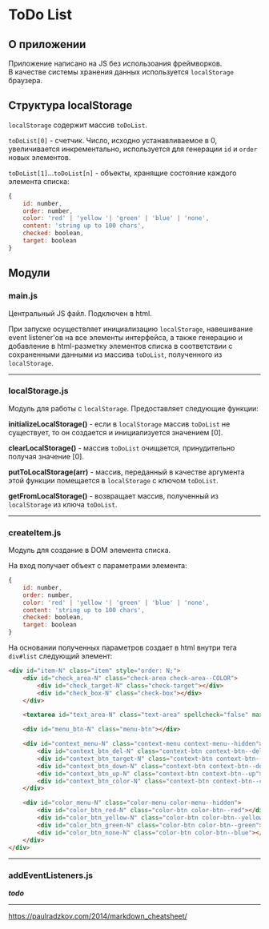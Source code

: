 # ToDo List

## О приложении

Приложение написано на JS без использоания фреймворков.  
В качестве системы хранения данных используется `localStorage` браузера.

## Структура localStorage

`localStorage` содержит массив `toDoList`.

`toDoList[0]` - счетчик. Число, исходно устанавливаемое в 0, увеличивается инкрементально, используется для генерации `id` и `order` новых элементов.

`toDoList[1]`...`toDoList[n]` - объекты, хранящие состояние каждого элемента списка:  
```JavaScript
{
    id: number,
    order: number,
    color: 'red' | 'yellow '| 'green' | 'blue' | 'none',
    content: 'string up to 100 chars',
    checked: boolean,
    target: boolean
}
```

## Модули

### main.js

Центральный JS файл. Подключен в html.  

При запуске осуществляет инициализацию `localStorage`, навешивание event listener'ов на все элементы интерфейса, а также генерацию и добавление в html-разметку элементов списка в соответствии с сохраненными данными из массива `toDoList`, полученного из `localStorage`.

***

### localStorage.js

Модуль для работы с `localStorage`. Предоставляет следующие функции:

**initializeLocalStorage()** - если в `localStorage` массив `toDoList` не существует, то он создается и инициализуется значением [0].

**clearLocalStorage()** - массив `toDoList` очищается, принудительно получая значение [0].

**putToLocalStorage(arr)** - массив, переданный в качестве аргумента этой функции помещается в  `localStorage` с ключом `toDoList`.

**getFromLocalStorage()** - возвращает массив, полученный из `localStorage` из ключа `toDoList`.

***

### createItem.js

Модуль для создание в DOM элемента списка.

На вход получает объект с параметрами элемента:  
```JavaScript
{
    id: number,
    order: number,
    color: 'red' | 'yellow '| 'green' | 'blue' | 'none',
    content: 'string up to 100 chars',
    checked: boolean,
    target: boolean
}
```

На основании полученных параметров создает в html внутри тега `div#list` следующий элемент:  
```html
<div id="item-N" class="item" style="order: N;">
    <div id="check_area-N" class="check-area check-area--COLOR">
        <div id="check_target-N" class="check-target"></div>
        <div id="check_box-N" class="check-box"></div>
    </div>

    <textarea id="text_area-N" class="text-area" spellcheck="false" maxlength="100"></textarea>

    <div id="menu_btn-N" class="menu-btn"></div>

    <div id="context_menu-N" class="context-menu context-menu--hidden">
        <div id="context_btn_del-N" class="context-btn context-btn--del"></div>
        <div id="context_btn_target-N" class="context-btn context-btn--target"></div>
        <div id="context_btn_down-N" class="context-btn context-btn--down"></div>
        <div id="context_btn_up-N" class="context-btn context-btn--up"></div>
        <div id="context_btn_color-N" class="context-btn context-btn--color"></div>
    </div>

    <div id="color_menu-N" class="color-menu color-menu--hidden">
        <div id="color_btn_red-N" class="color-btn color-btn--red"></div>
        <div id="color_btn_yellow-N" class="color-btn color-btn--yellow"></div>
        <div id="color_btn_green-N" class="color-btn color-btn--green"></div>
        <div id="color_btn_none-N" class="color-btn color-btn--blue"></div>
    </div>
</div>
```

***

### addEventListeners.js

***todo***

***

https://paulradzkov.com/2014/markdown_cheatsheet/